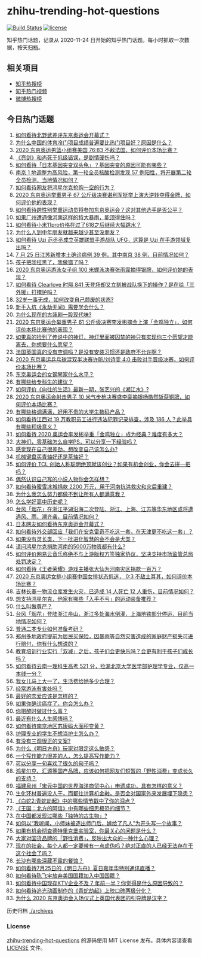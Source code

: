 # zhihu-trending-hot-questions

[![Build Status](https://github.com/justjavac/zhihu-trending-hot-questions/workflows/ci/badge.svg?branch=master)](https://github.com/justjavac/zhihu-trending-hot-questions/actions)
[![license](https://img.shields.io/github/license/justjavac/zhihu-trending-hot-questions)](https://github.com/justjavac/zhihu-trending-hot-questions/blob/master/LICENSE)

知乎热门话题，记录从 2020-11-24 日开始的知乎热门话题。每小时抓取一次数据，按天[归档](./archives)。

## 相关项目

- [知乎热搜榜](https://github.com/justjavac/zhihu-trending-top-search)
- [知乎热门视频](https://github.com/justjavac/zhihu-trending-hot-video)
- [微博热搜榜](https://github.com/justjavac/weibo-trending-hot-search)

## 今日热门话题

<!-- BEGIN -->
<!-- 最后更新时间 Mon Jul 26 2021 11:01:53 GMT+0800 (China Standard Time) -->

1. [如何看待北野武差评东京奥运会开幕式？](https://www.zhihu.com/question/474738717)
1. [为什么中国的体育冷门项目成绩普遍要比热门项目好？原因是什么？](https://www.zhihu.com/question/449541844)
1. [2020 东京奥运男篮小组赛美国 76:83
   不敌法国，如何评价本场比赛？](https://www.zhihu.com/question/474874179)
1. [《亮剑》和尚死于低级错误，是剧情硬伤吗？](https://www.zhihu.com/question/398164518)
1. [如何看待「日本基因突变双头龟」？基因突变的原因可能有哪些？](https://www.zhihu.com/question/474298791)
1. [南京 1 地调整为高风险，第一轮全员核酸检测发现 57
   例阳性，将开展第二轮全员检测，当地情况如何？](https://www.zhihu.com/question/474784048)
1. [如何看待网友将鸿星尔克抢购一空的行为？](https://www.zhihu.com/question/474407260)
1. [2020 东京奥运举重男子 67
   公斤级决赛谌利军挺举上演大逆转夺得金牌，如何评价他的表现？](https://www.zhihu.com/question/474862831)
1. [如何看待跨性别举重运动员将参加东京奥运会？这对其他选手是否公平？](https://www.zhihu.com/question/474961481)
1. [如果广州遭遇像河南这样的特大暴雨，能顶得住吗？](https://www.zhihu.com/question/473589514)
1. [如何看待小米11pro价格在过了618之后继续大幅跳水？](https://www.zhihu.com/question/471735453)
1. [为什么人到中年朋友就越来越少甚至没朋友？](https://www.zhihu.com/question/365256729)
1. [如何看待 Uzi 范丞丞成立英雄联盟手游战队 UFG，这算是 Uzi
   在手游领域复出吗？](https://www.zhihu.com/question/474875239)
1. [7 月 25 日江苏新增本土确诊病例 39 例，其中南京 38
   例，目前情况如何？](https://www.zhihu.com/question/474952764)
1. [孩子把我拉黑了，我做错了吗？](https://www.zhihu.com/question/472446183)
1. [2020 东京奥运游泳女子组 100
   米蝶泳决赛张雨霏摘得银牌，如何评价她的表现？](https://www.zhihu.com/question/474961281)
1. [如何看待 Clearlove 时隔 841
   天登场却又立刻被战队换下的操作？是在给「三外援」打掩护吗？](https://www.zhihu.com/question/474691477)
1. [32岁一事无成，如何改变自己颓废的状态?](https://www.zhihu.com/question/324720000)
1. [新手入坑《永劫无间》需要学会什么？](https://www.zhihu.com/question/470627425)
1. [为什么现在的古装剧一股现代味?](https://www.zhihu.com/question/459603184)
1. [2020 东京奥运会举重男子 61
   公斤级决赛李发彬摘金上演「金鸡独立」，如何评价本场比赛他的表现？](https://www.zhihu.com/question/474822878)
1. [如果真的捡到了传说中的神灯，神灯里面被囚禁的神只有实现你三个愿望才能离去，你想要什么愿望？](https://www.zhihu.com/question/471439343)
1. [法国英国真的没有空调吗？是没有安装习惯还是政府不允许啊？](https://www.zhihu.com/question/48716799)
1. [2020 东京奥运乒乓球混双半决赛许昕/刘诗雯 4:0
   击败对手晋级决赛，如何评价本场比赛？](https://www.zhihu.com/question/474864432)
1. [东京奥运会的女钢琴家什么水平？](https://www.zhihu.com/question/474421998)
1. [有哪些给专科生的建议？](https://www.zhihu.com/question/50337668)
1. [如何评价《向往的生活》最新一期，张艺兴的《湘江水》?](https://www.zhihu.com/question/474462246)
1. [2020 东京奥运会射击男子 10
   米气步枪决赛盛李豪摘银杨皓然斩获铜牌，如何评价本场比赛？](https://www.zhihu.com/question/474818422)
1. [有哪些格调满满，好用不贵的大学生数码产品？](https://www.zhihu.com/question/474250836)
1. [如何看待江西对 19 万教职员工进行违法犯罪记录排查，涉及 186
   人？此举具有哪些积极意义？](https://www.zhihu.com/question/474057771)
1. [如何看待 2020
   奥运会李发彬举重「金鸡独立」成为经典？难度有多大？](https://www.zhihu.com/question/474839964)
1. [大神们，零基础怎么自学PS，可以分享一下经验吗？](https://www.zhihu.com/question/418614553)
1. [感觉现在自己很差劲，想改变自己该怎么办?](https://www.zhihu.com/question/473565631)
1. [机械键盘买青轴好还是茶轴好？](https://www.zhihu.com/question/26581877)
1. [如何评价 TCL
   创始人称聪明绝顶就该创业？如果有机会创业，你会去拼一把吗？](https://www.zhihu.com/question/473981814)
1. [偶然认识自己写的小说人物你会怎样想？](https://www.zhihu.com/question/471541010)
1. [如何看待蜜雪冰城捐款 2200 万元，用于河南抗洪救灾和灾后重建？](https://www.zhihu.com/question/473877625)
1. [为什么我怎么努力都做不到让所有人都满意我？](https://www.zhihu.com/question/469838749)
1. [怎么学好高中历史呢？](https://www.zhihu.com/question/339866482)
1. [台风「烟花」在浙江平湖沿海二次登陆，浙江、上海、江苏等华东地区或将遭遇风、雨、潮齐袭，目前情况如何？](https://www.zhihu.com/question/474974452)
1. [日本网友如何看待东京奥运会开幕式？](https://www.zhihu.com/question/474411219)
1. [如何看待外交部回应「我们在安克雷奇不吃这一套，在天津更不吃这一套」？](https://www.zhihu.com/question/474286574)
1. [如果没有灵长类，下一批进化智慧的会不会是犬类？](https://www.zhihu.com/question/473422911)
1. [请问鸿星尔克捐助河南的5000万物资都有什么?](https://www.zhihu.com/question/474231343)
1. [如何评价网易云音乐称绝不与上游版权方签独家协议，坚决支持市场监管总局处罚决定？](https://www.zhihu.com/question/474585146)
1. [如何看待《王者荣耀》游戏主播张大仙为河南灾区捐款一百万？](https://www.zhihu.com/question/473921278)
1. [2020 东京奥运女排小组赛中国女排状态低迷， 0:3
   不敌土耳其，如何评价本场比赛？](https://www.zhihu.com/question/474827684)
1. [吉林长春一物流仓库发生火灾，已造成 14 人死亡 12
   人重伤，目前情况如何？](https://www.zhihu.com/question/474689226)
1. [想支持鸿星尔克，他家有哪些「入手不亏」的运动装备推荐？](https://www.zhihu.com/question/474309937)
1. [什么叫做尊严？](https://www.zhihu.com/question/20110863)
1. [台风「烟花」登陆浙江舟山，浙江多处海水倒灌，上海地铁部分停运，目前当地情况如何？](https://www.zhihu.com/question/474766317)
1. [普通二本专业如何准备考研？](https://www.zhihu.com/question/68719084)
1. [郑州多地政府提前为居民买保险，因暴雨等自然灾害造成的家庭财产损失可进行赔付，你有什么想说的？](https://www.zhihu.com/question/474091439)
1. [教育培训行业实行「双减」之后，孩子们会更快乐吗？会更有利于孩子们成长吗？](https://www.zhihu.com/question/474681128)
1. [如何看待云南一理科生高考 521
   分，捡漏北京大学医学部护理学专业，仅高一本线一分？](https://www.zhihu.com/question/473821513)
1. [我女儿马上大一了，生活费给她多少合理？](https://www.zhihu.com/question/470906807)
1. [经常游泳有害处吗？](https://www.zhihu.com/question/470855035)
1. [最好的恋爱应该是怎样的？](https://www.zhihu.com/question/443256355)
1. [如果你确诊癌症了，你会怎么办？](https://www.zhihu.com/question/472420082)
1. [你喝醉时做过什么事？](https://www.zhihu.com/question/270123090)
1. [最近有什么人生感悟吗？](https://www.zhihu.com/question/381896673)
1. [如何看待南京地区苏康码大面积变黄？](https://www.zhihu.com/question/474543568)
1. [护理专业的学生不想当护士怎么办？](https://www.zhihu.com/question/312670811)
1. [有没有三观很正的文案?](https://www.zhihu.com/question/465646312)
1. [为什么《明日方舟》玩家对限定这么敏感？](https://www.zhihu.com/question/474880130)
1. [一个写作能力很差的人，怎么提高写作能力？](https://www.zhihu.com/question/351892887)
1. [可以分享一句喜欢了很久的句子吗？](https://www.zhihu.com/question/461392537)
1. [鸿星尔克、汇源等国产品牌，应该如何把网友们短暂的「野性消费」变成长久的支持？](https://www.zhihu.com/question/474709629)
1. [福建泉州「宋元中国的世界海洋商贸中心」申遗成功，具有怎样的意义？](https://www.zhihu.com/question/474853774)
1. [生化环材普遍没人干，而都往计算机金融，是否会对国家外来发展埋下隐患？](https://www.zhihu.com/question/427138111)
1. [《白蛇2:青蛇劫起》中的哪些情节戳中了你的泪点？](https://www.zhihu.com/question/473751887)
1. [《王国：北方的阿信》中有哪些细思极恐的细节？](https://www.zhihu.com/question/469063327)
1. [在中国都发现过哪些「独特的古生物」?](https://www.zhihu.com/question/447892619)
1. [如何以“我听闻，小师妹被逐出师门后，嫁给了凡人”为开头写一个故事？](https://www.zhihu.com/question/462632432)
1. [如果有机会彻查德特里克堡实验室，你最关心的问题是什么？](https://www.zhihu.com/question/474651210)
1. [大家对国货品牌的「野性消费」，反映出大众的一种什么心理？](https://www.zhihu.com/question/474709194)
1. [现在的社会，每个人都一定要带有一点虚伪吗？绝对正直的人已经无法存在于这个社会了吗？](https://www.zhihu.com/question/472584199)
1. [长沙有哪些深藏不露的餐馆？](https://www.zhihu.com/question/31025946)
1. [如何看待7月25日的《明日方舟》夏日嘉年华特别通讯直播？](https://www.zhihu.com/question/474878767)
1. [如何看待陈飞宇放弃美国国籍加入中国国籍？](https://www.zhihu.com/question/474648421)
1. [如何看待中国现存KTV企业不及 7
   年前一半？你觉得是什么原因导致的？](https://www.zhihu.com/question/473902989)
1. [如何看待追光动画制作的《青蛇劫起》上映口碑两极分化？](https://www.zhihu.com/question/474561301)
1. [为什么 2020 东京奥运会入场仪式上英国代表团的引导牌是汉字？](https://www.zhihu.com/question/474354660)

<!-- END -->

历史归档 [./archives](./archives)

### License

[zhihu-trending-hot-questions](https://github.com/justjavac/zhihu-trending-hot-questions)
的源码使用 MIT License 发布。具体内容请查看 [LICENSE](./LICENSE) 文件。
